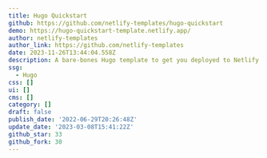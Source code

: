 ```yaml
---
title: Hugo Quickstart
github: https://github.com/netlify-templates/hugo-quickstart
demo: https://hugo-quickstart-template.netlify.app/
author: netlify-templates
author_link: https://github.com/netlify-templates
date: 2023-11-26T13:44:04.558Z
description: A bare-bones Hugo template to get you deployed to Netlify fast!
ssg:
  - Hugo
css: []
ui: []
cms: []
category: []
draft: false
publish_date: '2022-06-29T20:26:48Z'
update_date: '2023-03-08T15:41:22Z'
github_star: 33
github_fork: 30
---
```

